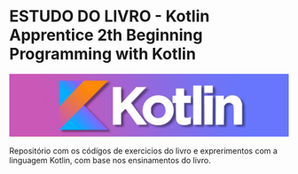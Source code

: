 # ESTUDO DO LIVRO - Kotlin Apprentice 2th Beginning Programming with Kotlin
<img src="/docs/Kotlin-header-image-repository.jpg" alt="Kotlin Programming Language"/>

Repositório com os códigos de exercicios do livro e exprerimentos com a linguagem Kotlin, com base nos ensinamentos do livro.

